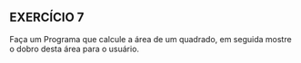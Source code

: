 ## EXERCÍCIO 7 

Faça um Programa que calcule a área de um quadrado, em seguida mostre o dobro desta área para o usuário.
